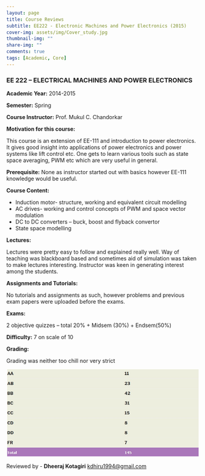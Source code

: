 ```yaml
---
layout: page
title: Course Reviews
subtitle: EE222 - Electronic Machines and Power Electronics (2015)
cover-img: assets/img/Cover_study.jpg
thumbnail-img: ""
share-img: ""
comments: true
tags: [Academic, Core]
---
```


### EE 222 – ELECTRICAL MACHINES AND POWER ELECTRONICS

**Academic Year:** 2014-2015

**Semester:** Spring

**Course Instructor:** Prof. Mukul C. Chandorkar

**Motivation for this course:**

This course is an extension of EE-111 and introduction to power electronics. It gives good insight into applications of power electronics and power systems like lift control etc. One gets to learn various tools such as state space averaging, PWM etc which are very useful in general.

**Prerequisite:** None as instructor started out with basics however EE-111 knowledge would be useful.

**Course Content:**

* Induction motor- structure, working and equivalent circuit modelling
* AC drives- working and control concepts of PWM and space vector modulation
* DC to DC converters – buck, boost and flyback convertor
* State space modelling

**Lectures:**

Lectures were pretty easy to follow and explained really well. Way of teaching was blackboard based and sometimes aid of simulation was taken to make lectures interesting. Instructor was keen in generating interest among the students.

**Assignments and Tutorials:**

No tutorials and assignments as such, however problems and previous exam papers were uploaded before the exams.

**Exams:**

2 objective quizzes – total 20% + Midsem (30%) + Endsem(50%)

**Difficulty:** 7 on scale of 10

**Grading:**

Grading was neither too chill nor very strict

![Grades](ee222_2015_grades.jpg)

Reviewed by - **Dheeraj Kotagiri** <kdhiru1994@gmail.com>